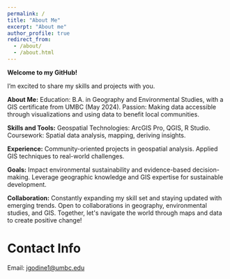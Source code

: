 ```yaml
---
permalink: /
title: "About Me"
excerpt: "About me"
author_profile: true
redirect_from: 
  - /about/
  - /about.html
---
```


**Welcome to my GitHub!**

I’m excited to share my skills and projects with you.

**About Me:**
Education: B.A. in Geography and Environmental Studies, with a GIS certificate from UMBC (May 2024).
Passion: Making data accessible through visualizations and using data to benefit local communities.

**Skills and Tools:**
Geospatial Technologies: ArcGIS Pro, QGIS, R Studio.
Coursework: Spatial data analysis, mapping, deriving insights.

**Experience:**
Community-oriented projects in geospatial analysis.
Applied GIS techniques to real-world challenges.

**Goals:**
Impact environmental sustainability and evidence-based decision-making.
Leverage geographic knowledge and GIS expertise for sustainable development.

**Collaboration:**
Constantly expanding my skill set and staying updated with emerging trends.
Open to collaborations in geography, environmental studies, and GIS.
Together, let's navigate the world through maps and data to create positive change!

**Contact Info**
======
Email: jgodine1@umbc.edu
